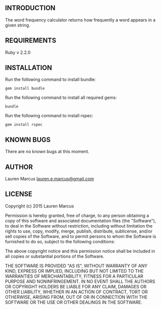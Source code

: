 INTRODUCTION
------------
The word frequency calculator returns how frequently a word appears in a given string.

REQUIREMENTS
------------
Ruby v 2.2.0


INSTALLATION
------------
Run the following command to install bundle:

  `gem install bundle`

Run the following command to install all required gems:

  `bundle`

Run the following command to install rspec:

  `gem install rspec`

KNOWN BUGS
---------
There are no known bugs at this moment.

AUTHOR
-------
Lauren Marcus
lauren.e.marcus@gmail.com


LICENSE
-------

Copyright (c) 2015 Lauren Marcus

Permission is hereby granted, free of charge, to any person obtaining a copy of this software and associated documentation files (the "Software"), to deal in the Software without restriction, including without limitation the rights to use, copy, modify, merge, publish, distribute, sublicense, and/or sell copies of the Software, and to permit persons to whom the Software is furnished to do so, subject to the following conditions:

The above copyright notice and this permission notice shall be included in all copies or substantial portions of the Software.

THE SOFTWARE IS PROVIDED "AS IS", WITHOUT WARRANTY OF ANY KIND, EXPRESS OR IMPLIED, INCLUDING BUT NOT LIMITED TO THE WARRANTIES OF MERCHANTABILITY, FITNESS FOR A PARTICULAR PURPOSE AND NONINFRINGEMENT. IN NO EVENT SHALL THE AUTHORS OR COPYRIGHT HOLDERS BE LIABLE FOR ANY CLAIM, DAMAGES OR OTHER LIABILITY, WHETHER IN AN ACTION OF CONTRACT, TORT OR OTHERWISE, ARISING FROM, OUT OF OR IN CONNECTION WITH THE SOFTWARE OR THE USE OR OTHER DEALINGS IN THE SOFTWARE.
